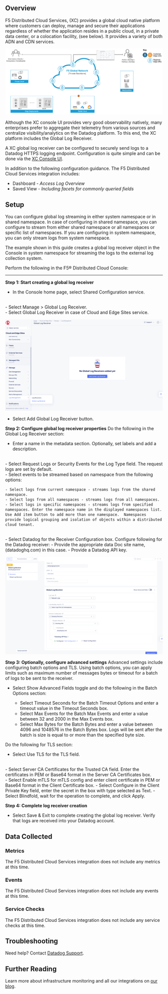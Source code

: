 ## Overview

F5 Distributed Cloud Services, (XC) provides a global cloud native platform where customers can deploy, manage and secure their applications regardless of whether the application resides in a public cloud, in a private data center, or a colocation facility, (see below).  It provides a variety of both ADN and CDN services.

![snapshot][1]

Although the XC console UI provides very good observability natively, many enterprises prefer to aggregate their telemetry from various sources and centralize visibility/analytics on the Datadog platform.  To this end, the XC platform includes the Global Log Receiver.

A XC global log receiver can be configured to securely send logs to a Datadog HTTPS logging endpoint. Configuration is quite simple and can be done via the [XC Console UI](https://www.f5.com/cloud/products/distributed-cloud-console).

In addition to the following configuration guidance.  The F5 Distributed Cloud Services integration includes:

- Dashboard - *Access Log Overview*
- Saved View - *Including facets for commonly queried fields*

## Setup

You can configure global log streaming in either system namespace or in shared namespace. In case of configuring in shared namespace, you can configure to stream from either shared namespace or all namespaces or specific list of namespaces. If you are configuring in system namespace, you can only stream logs from system namespace.

The example shown in this guide creates a global log receiver object in the Console in system namespace for streaming the logs to the external log collection system.

Perform the following in the F5® Distributed Cloud Console:

---
**Step 1: Start creating a global log receiver**

- In the Console home page, select Shared Configuration service.
<br>
- Select Manage > Global Log Receiver.
<br>
- Select Global Log Receiver in case of Cloud and Edge Sites service.

![snapshot][2]

- Select Add Global Log Receiver button.

**Step 2: Configure global log receiver properties**
Do the following in the Global Log Receiver section:

- Enter a name in the metadata section. Optionally, set labels and add a description.
<br>
- Select Request Logs or Security Events for the Log Type field. The request logs are set by default.
<br>
- Select events to be streamed based on namespace from the following options:

    - Select logs from current namespace - streams logs from the shared namespace.
    - Select logs from all namespaces - streams logs from all namespaces.
    - Select logs in specific namespaces - streams logs from specified namespaces. Enter the namespace name in the displayed namespaces list. Use Add item button to add more than one namespace.  Namespaces provide logical grouping and isolation of objects within a distributed cloud tenant.
<br>
- Select Datadog for the Receiver Configuration box. Configure following for the Datadog receiver:
    - Provide the appropriate data Doc site name, (datadoghq.com) in this case.   
    - Provide a Datadog API key.

![snapshot][3]

**Step 3: Optionally, configure advanced settings**
Advanced settings include configuring batch options and TLS. Using batch options, you can apply limits such as maximum number of messages bytes or timeout for a batch of logs to be sent to the receiver.

- Select Show Advanced Fields toggle and do the following in the Batch Options section:

    - Select Timeout Seconds for the Batch Timeout Options and enter a timeout value in the Timeout Seconds box.
    - Select Max Events for the Batch Max Events and enter a value between 32 and 2000 in the Max Events box.
    - Select Max Bytes for the Batch Bytes and enter a value between 4096 and 1048576 in the Batch Bytes box. Logs will be sent after the batch is size is equal to or more than the specified byte size.

Do the following for TLS section:

- Select Use TLS for the TLS field.
<br>
- Select Server CA Certificates for the Trusted CA field. Enter the certificates in PEM or Base64 format in the Server CA Certificates box.
<br>
- Select Enable mTLS for mTLS config and enter client certificate in PEM or Base64 format in the Client Certificate box.
    - Select Configure in the Client Private Key field, enter the secret in the box with type selected as Text.
    - Select Blindfold, wait for the operation to complete, and click Apply.

**Step 4: Complete log receiver creation**

- Select Save & Exit to complete creating the global log receiver. Verify that logs are received into your Datadog account.
## Data Collected

### Metrics

The F5 Distributed Cloud Services integration does not include any metrics at this time.

### Events

The F5 Distributed Cloud Services integration does not include any events at this time.

### Service Checks

The F5 Distributed Cloud Services integration does not include any service checks at this time.

## Troubleshooting
Need help? Contact [Datadog Support][4].

## Further Reading

Learn more about infrastructure monitoring and all our integrations on [our blog](https://www.datadoghq.com/blog/).

[1]: assets/images/xcarch-min.png
[2]: assets/images/image-0.png
[3]: assets/images/logreceiver-config.png
[4]: http://docs.datadoghq.com/help/
